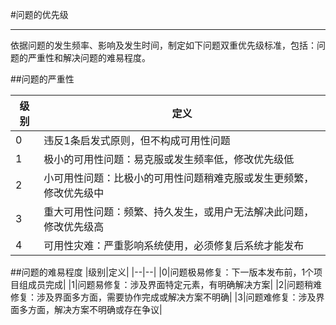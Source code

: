 #问题的优先级

---

依据问题的发生频率、影响及发生时间，制定如下问题双重优先级标准，包括：问题的严重性和解决问题的难易程度。

##问题的严重性

|级别|定义|
|--|--|
|0|违反1条启发式原则，但不构成可用性问题|
|1|极小的可用性问题：易克服或发生频率低，修改优先级低|
|2|小可用性问题：比极小的可用性问题稍难克服或发生更频繁，修改优先级中|
|3|重大可用性问题：频繁、持久发生，或用户无法解决此问题，修改优先级高|
|4|可用性灾难：严重影响系统使用，必须修复后系统才能发布|

##问题的难易程度
|级别|定义|
|--|--|
|0|问题极易修复：下一版本发布前，1个项目组成员完成|
|1|问题易修复：涉及界面特定元素，有明确解决方案|
|2|问题稍难修复：涉及界面多方面，需要协作完成或解决方案不明确|
|3|问题难修复：涉及界面多方面，解决方案不明确或存在争议|

